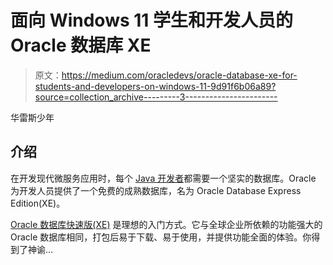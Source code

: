 # 面向 Windows 11 学生和开发人员的 Oracle 数据库 XE

> 原文：<https://medium.com/oracledevs/oracle-database-xe-for-students-and-developers-on-windows-11-9d91f6b06a89?source=collection_archive---------3----------------------->

华雷斯少年

## 介绍

在开发现代微服务应用时，每个 [Java 开发者](https://www.oracle.com/database/technologies/appdev/jdbc.html)都需要一个坚实的数据库。Oracle 为开发人员提供了一个免费的成熟数据库，名为 Oracle Database Express Edition(XE)。

[Oracle 数据库快速版(XE)](https://www.oracle.com/uk/database/technologies/appdev/xe.html) 是理想的入门方式。它与全球企业所依赖的功能强大的 Oracle 数据库相同，打包后易于下载、易于使用，并提供功能全面的体验。你得到了神谕…